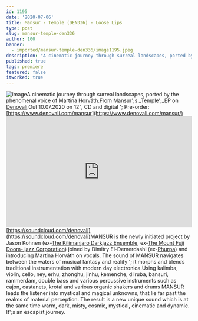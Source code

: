 ```yaml
---
id: 1195
date: '2020-07-06'
title: Mansur - Temple (DEN336) - Loose Lips
type: post
slug: mansur-temple-den336
author: 100
banner:
  - imported/mansur-temple-den336/image1195.jpeg
description: "A cinematic journey through surreal landscapes, ported by the phenomenal voice of Martina Horváth. From Mansur's Temple\_EP on Denovali. Out 10.07.2020 on 12\", CD and digital – Pre-order: https://www.denovali.com/mansur https://soundcloud.com/denovali MANSUR is the newly initiated project by Jason Kohnen (ex-The Kilimanjaro Darkjazz Ensemble, ex-The Mount Fuji Doom- jazz Corporation) joined by Dimitry El-Demerdashi (ex-Phurpa) and [...]Read More..."
published: true
tags: premiere
featured: false
itworked: true
---
```

![image](../imported/mansur-temple-den336/image1195.jpeg)A cinematic journey through surreal landscapes, ported by the phenomenal voice of Martina Horváth.From Mansur';s _Temple';_EP on [Denovali](https://www.denovali.com/).Out 10.07.2020 on 12", CD and digital '; Pre-order: [](https://www.denovali.com/mansur/)[https://www.denovali.com/mansur](https://www.denovali.com/mansur/)<iframe width='100%' height='300' scrolling='no' frameborder='no' allow='autoplay' src='https://w.soundcloud.com/player/?url=https%3A//api.soundcloud.com/tracks/853206664&color=%23ff5500&auto_play=false&hide_related=true&show_comments=true&show_user=true&show_reposts=false&show_teaser=false'></iframe>[](https://soundcloud.com/denovali)[https://soundcloud.com/denovali](https://soundcloud.com/denovali)MANSUR is the newly initiated project by Jason Kohnen (ex-[The Kilimanjaro Darkjazz Ensemble](https://en.wikipedia.org/wiki/The_Kilimanjaro_Darkjazz_Ensemble), ex-[The Mount Fuji Doom- jazz Corporation](https://en.wikipedia.org/wiki/The_Mount_Fuji_Doomjazz_Corporation)) joined by Dimitry El-Demerdashi (ex-[Phurpa](https://www.discogs.com/artist/1644117-Phurpa)) and introducing Martina Horváth on vocals. The sound of MANSUR navigates between the waters of musical fantasy and reality '; it morphs and blends traditional instrumentation with modern day electronica.Using kalimba, violin, cello, ney, erhu, zhonghu, jinhu, kemenche, dilruba, bansuri, rammerdam, double bass and various percussive instruments such as cajon, castanets, krotal and various organic shakers and drums MANSUR leads the listener into mystical and magical unknowns, that lie far past the realms of material perception. The result is a new unique sound which is at the same time warm, dark, misty, cosmic, mystical, cinematic and dynamic. It';s an escapist journey.